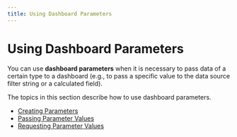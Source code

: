 ```yaml
---
title: Using Dashboard Parameters
---
```

# Using Dashboard Parameters
You can use **dashboard parameters** when it is necessary to pass data of a certain type to a dashboard (e.g., to pass a specific value to the data source filter string or a calculated field).

The topics in this section describe how to use dashboard parameters.
* [Creating Parameters](using-dashboard-parameters/creating-parameters.md)
* [Passing Parameter Values](using-dashboard-parameters/passing-parameter-values.md)
* [Requesting Parameter Values](using-dashboard-parameters/requesting-parameter-values.md)